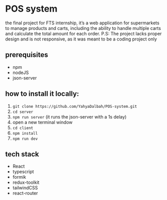 # POS system

the final project for FTS internship, it’s a web application for supermarkets to manage products and carts, including the ability to handle multiple carts and calculate the total amount for each order. 
P.S: The project lacks proper design and is not responsive, as it was meant to be a coding project only

## prerequisites

- npm
- nodeJS
- json-server

## how to install it locally:

1. `git clone https://github.com/YahyaDalbah/POS-system.git`
2. `cd server`
3. `npm run server` (it runs the json-server with a 1s delay)
4. open a new terminal window
5. `cd client`
6. `npm install`
7. `npm run dev`

## tech stack

- React
- typescript
- formik
- redux-toolkit
- tailwindCSS
- react-router
